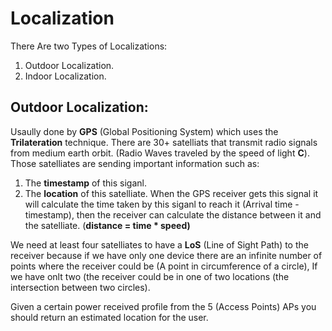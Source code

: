 # Localization
There Are two Types of Localizations:
1) Outdoor Localization.
2) Indoor Localization.

## Outdoor Localization:
Usaully done by **GPS** (Global Positioning System) which uses the **Trilateration** technique. There are 30+ satelliats that transmit radio signals from medium earth orbit. (Radio Waves traveled by the speed of light **C**).
Those satelliates are sending important information such as:
1) The **timestamp** of this siganl.
2) The **location** of this satelliate.
When the GPS receiver gets this signal it will calculate the time taken by this siganl to reach it (Arrival time - timestamp), then the receiver can calculate the distance between it and the satelliate. (**distance = time * speed)**

We need at least four satelliates to have a **LoS** (Line of Sight Path) to the receiver because if we have only one device there are an infinite number of points where the receiver could be (A point in circumference of a circle), If we have onlt two (the receiver could be in one of two locations (the intersection between two circles).


Given a certain power received profile from the 5 (Access Points) APs you should return an estimated location for the user.
